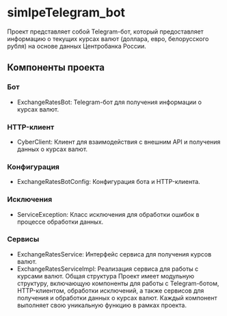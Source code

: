 # simlpeTelegram_bot

Проект представляет собой Telegram-бот, который предоставляет информацию о текущих курсах валют (доллара, евро, белорусского рубля) на основе данных Центробанка России.

## Компоненты проекта
### Бот

* ExchangeRatesBot: Telegram-бот для получения информации о курсах валют.
### HTTP-клиент
* CyberClient: Клиент для взаимодействия с внешним API и получения данных о курсах валют.
### Конфигурация
* ExchangeRatesBotConfig: Конфигурация бота и HTTP-клиента.
### Исключения
* ServiceException: Класс исключения для обработки ошибок в процессе обработки данных.
### Сервисы
* ExchangeRatesService: Интерфейс сервиса для получения курсов валют.
* ExchangeRatesServiceImpl: Реализация сервиса для работы с курсами валют.
Общая структура
Проект имеет модульную структуру, включающую компоненты для работы с Telegram-ботом, HTTP-клиентом, обработки исключений, а также сервисов для получения и обработки данных о курсах валют. Каждый компонент выполняет свою уникальную функцию в рамках проекта.

